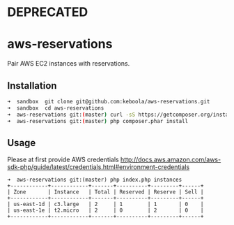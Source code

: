 # DEPRECATED
# aws-reservations
Pair AWS EC2 instances with reservations.

## Installation
```bash
➜  sandbox  git clone git@github.com:keboola/aws-reservations.git
➜  sandbox  cd aws-reservations 
➜  aws-reservations git:(master) curl -sS https://getcomposer.org/installer | php
➜  aws-reservations git:(master) php composer.phar install
```

## Usage

Please at first provide AWS credentials http://docs.aws.amazon.com/aws-sdk-php/guide/latest/credentials.html#environment-credentials

```shell
➜  aws-reservations git:(master) php index.php instances
+------------+------------+-------+----------+---------+------+
| Zone       | Instance   | Total | Reserved | Reserve | Sell |
+------------+------------+-------+----------+---------+------+
| us-east-1d | c3.large   | 2     | 1        | 1       | 0    |
| us-east-1e | t2.micro   | 2     | 0        | 2       | 0    |
+------------+------------+-------+----------+---------+------+

```
